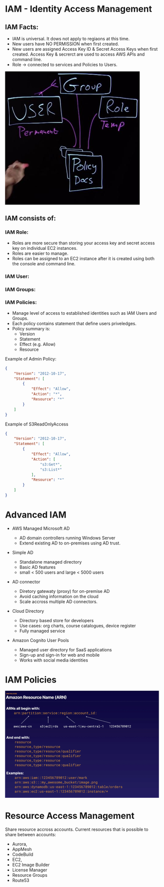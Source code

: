 # IAM - Identity Access Management

## IAM Facts:
- IAM is universal. It dows not apply to regiaons at this time.
- New users have NO PERMISSION when first created.
- New users are assigned Access Key ID & Secret Access Keys when first created. Access Key & secrerct are used to access AWS APIs and command line.
- Role -> connected to services and Policies to Users.

 ![IAM Model](/images/IAM_model.jpg)
 

## IAM consists of:
 ### IAM Role:
 - Roles are more secure than storing your access key and secret access key on individual EC2 instances.
 - Roles are easier to manage.
 - Roles can be assigned to an EC2 instance after it is created using both the console and command line.
 

 ### IAM User:

 ### IAM Groups:

 ### IAM Policies:
 - Manage level of access to established identities such as IAM Users and Groups.
 - Each policy contains statement that define users priveledges.
 - Policy summary is:
    - Version
    - Statement
    - Effect (e.g. Allow)
    - Resource

Example of Admin Policy:
```json
{
    "Version": "2012-10-17",
    "Statement": [
        {
            "Effect": "Allow",
            "Action": "*",
            "Resource": "*"
        }
    ]
}
```

Example of S3ReadOnlyAccess
```json
{
    "Version": "2012-10-17",
    "Statement": [
        {
            "Effect": "Allow",
            "Action": [
                "s3:Get*",
                "s3:List*"
            ],
            "Resource": "*"
        }
    ]
}
```

# Advanced IAM

- AWS Managed Microsoft AD
    - AD domain controllers running Windows Server
    - Extend existing AD to on-premises using AD trust.
- Simple AD
    - Standalone managed directory
    - Basic AD features
    - small < 500 users and large < 5000 users
- AD connector
    - Diretory gatewaty (proxy) for on-premise AD
    - Avoid caching information on the cloud
    - Scale accross multiple AD connectors.

- Cloud Directory
    - Directory based store for developers
    - Use cases: org charts, course catalogues, device register
    - Fully managed service

- Amazon Cognito User Pools
    - Managed user directory for SaaS applications
    - Sign-up and sign-in for web and mobile 
    - Works with social media identities


# IAM Policies

![ARN - Amazon Resource Name](/images/arn.png)


# Resource Access Management
Share resource accross accounts. Current resources that is possible to share between accounts:
 - Aurora,
 - AppMesh
 - CodeBuild
 - EC2,
 - EC2 Image Builder
 - License Manager
 - Resource Groups
 - Route53